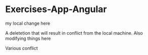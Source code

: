 # Exercises-App-Angular

my local change here

A deletetion that will result in conflict from the local machine.
Also modifying things here

Various conflict
